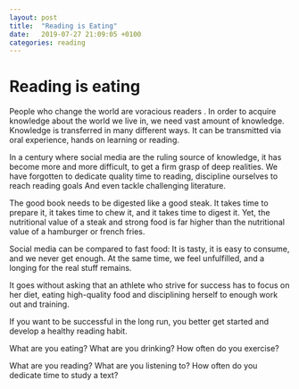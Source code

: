 ```yaml
---
layout: post
title:  "Reading is Eating"
date:   2019-07-27 21:09:05 +0100
categories: reading
---
```



# Reading is eating

People who change the world are voracious readers . In order to acquire knowledge about the world we live in, we need vast amount of knowledge. Knowledge is transferred in many different ways. It can be transmitted via oral experience, hands on learning or reading.

In a century where social media are the ruling source of knowledge, it has become more and more difficult, to get a firm grasp of deep realities. We have forgotten to dedicate quality time to reading, discipline ourselves to reach reading goals And even tackle challenging literature.

The good book needs to be digested like a good steak. It takes time to prepare it, it takes time to chew it, and it takes time to digest it. Yet, the nutritional value of a steak and strong food is far higher than the nutritional value of a hamburger or french fries.

Social media can be compared to fast food:
It is tasty, it is easy to consume, and we never get enough. At the same time, we feel unfulfilled, and a longing for the real stuff remains.

It goes without asking that an athlete who strive for success has to focus on her diet, eating high-quality food and disciplining herself to enough work out and training.

If you want to be successful in the long run, you better get started and develop a healthy reading habit.

What are you eating? What are you drinking? How often do you exercise?

What are you reading? What are you listening to? How often do you dedicate time to study a  text?
